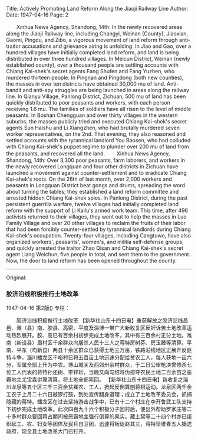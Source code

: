 Title: Actively Promoting Land Reform Along the Jiaoji Railway Line
Author:
Date: 1947-04-16
Page: 2

　　Xinhua News Agency, Shandong, 14th: In the newly recovered areas along the Jiaoji Railway line, including Changyi, Weinan (County), Jiaoxian, Gaomi, Pingdu, and Zibo, a vigorous movement of land reform through anti-traitor accusations and grievance airing is unfolding. In Jiao and Gao, over a hundred villages have initially completed land reform, and land is being distributed in over three hundred villages. In Meicun District, Weinan (newly established county), over a thousand people are settling accounts with Chiang Kai-shek's secret agents Fang Shufen and Fang Yuzhen, who murdered thirteen people. In Pingnan and Pingdong (both new counties), the masses in over ten districts have obtained 30,000 mu of land. Anti-bandit and anti-spy struggles are being launched in areas along the railway line. In Qianyu Village, Panlong District, Zichuan, 500 mu of land has been quickly distributed to poor peasants and workers, with each person receiving 1.6 mu. The families of soldiers have all risen to the level of middle peasants. In Boshan Chengguan and over thirty villages in the western suburbs, the masses publicly tried and executed Chiang Kai-shek's secret agents Sun Haishu and Li Xiangzhen, who had brutally murdered seven worker representatives, on the 2nd. That evening, they also reasoned and settled accounts with the tyrannical landlord You Baosen, who had colluded with Chiang Kai-shek's puppet regime to plunder over 200 mu of land from the peasants, and recovered all the land.
　　Xinhua News Agency, Shandong, 14th: Over 3,300 poor peasants, farm laborers, and workers in the newly recovered Longquan and four other districts in Zichuan have launched a movement against counter-settlement and to eradicate Chiang Kai-shek's roots. On the 26th of last month, over 2,000 workers and peasants in Longquan District beat gongs and drums, spreading the word about turning the tables; they established a land reform committee and arrested hidden Chiang Kai-shek spies. In Panlong District, during the past persistent guerrilla warfare, twelve villages had initially completed land reform with the support of Li Kailu's armed work team. This time, after 496 activists returned to their villages, they went out to help the masses in Luo Family Village and over 20 other villages to reclaim the fruits of their labor that had been forcibly counter-settled by tyrannical landlords during Chiang Kai-shek's occupation. Twenty-four villages, including Cangtuwo, have also organized workers', peasants', women's, and militia self-defense groups, and quickly arrested the traitor Zhao Qisan and Chiang Kai-shek's secret agent Liang Weichun, five people in total, and sent them to the government. Now, the door to land reform has been opened throughout the county.



<hr /> 

Original: 


### 胶济沿线积极推行土地改革

1947-04-16
第2版()
专栏：

　　胶济沿线积极推行土地改革
    【新华社山东十四日电】重获解放之胶济沿线昌邑、潍（县）南、胶县、高密、平度及淄博一带广大新收复区反奸诉苦土地改革运动热烈展开。胶、高已有百余村初步完成土地改革，其中有三百余村正分土地。潍南（新设县）眉村区千余群众向屠杀人民十三人之蒋特房树芬、房玉臻等清算。平南、平东（均新县）两县十余区群众已获得土地三万亩，铁路沿线地区正展开反匪特斗争，淄川蟠龙区千峪村已将五百亩土地迅速分配给贫农工人，每人获地一亩六分，军属全部上升为中农。博山城关及西郊卅余村群众，于二日公审枪决曾惨杀七位工人代表的蒋特孙还树、李祥珍，当晚又向勾结蒋伪掠夺农民土地二百余亩之恶霸地主尤宝森讲理清算，将土地全部索回。
    【新华社山东十四日电】新收复之淄川龙泉等五个区三千三百余贫雇农、工人，掀起反倒算刨蒋根运动。龙泉区两千余工农于上月二十六日敲锣打鼓，到处宣传翻身道理；成立了土地改革委员会，抓捕隐藏的蒋特。蟠龙区在过去坚持游击战争中，已有十二个村庄在李开鲁武工队支持下初步完成土地改革。此次四百九十六个积极分子回村后，便出外帮助罗家庄等二十多村群众要回蒋占期间被恶霸地主强行倒算的果实。藏土窝等二十四个村亦已组织起工、农、妇女等团体及民兵自卫团，迅速将叛徒赵其三，蒋特梁维春五人捕送政府，现全县土地改革大门已打开。
